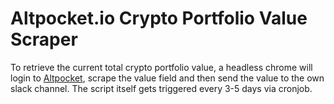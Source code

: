 # Altpocket.io Crypto Portfolio Value Scraper

To retrieve the current total crypto portfolio value, a headless chrome will login to [Altpocket](https://altpocket.io), scrape the value field and then send the value to the own slack channel. The script itself gets triggered every 3-5 days via cronjob.
